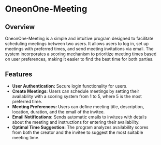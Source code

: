 # OneonOne-Meeting

## Overview
OneonOne-Meeting is a simple and intuitive program designed to facilitate scheduling meetings between two users. It allows users to log in, set up meetings with preferred times, and send meeting invitations via email. The system incorporates a scoring mechanism to prioritize meeting times based on user preferences, making it easier to find the best time for both parties.

## Features
- **User Authentication:** Secure login functionality for users.
- **Create Meetings:** Users can schedule meetings by setting their availability with a scoring system from 1 to 5, where 5 is the most preferred time.
- **Meeting Preferences:** Users can define meeting title, description, location, duration, and the email of the invitee.
- **Email Notifications:** Sends automatic emails to invitees with details about the meeting and instructions for entering their availability.
- **Optimal Time Suggestion:** The program analyzes availability scores from both the creator and the invitee to suggest the most suitable meeting time.
